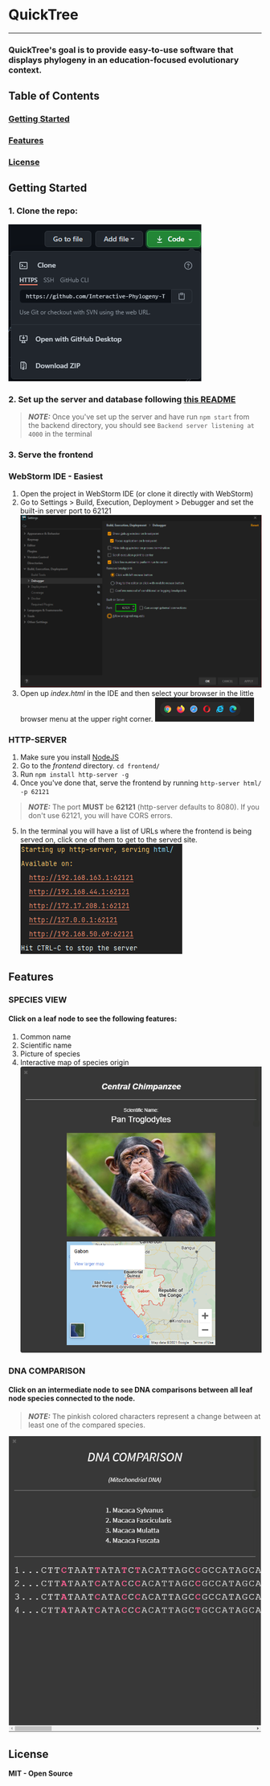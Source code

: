 # QuickTree
***

### QuickTree's goal is to provide easy-to-use software that displays phylogeny in an education-focused evolutionary context.

## Table of Contents
### [Getting Started](#getting-started)
### [Features](#features)
### [License](#license)

## Getting Started
### 1. Clone the repo:
![img.png](html/img/img.png)

### 2. Set up the server and database following [this README](https://github.com/Interactive-Phylogeny-Team/InteractivePhylogeny/blob/main/back-end/README.md)
> **_NOTE:_** Once you've set up the server and have run `npm start` from the backend directory, you should see `Backend server listening at 4000` in the terminal

### 3. Serve the frontend

### WebStorm IDE - Easiest
1. Open the project in WebStorm IDE (or clone it directly with WebStorm)
2. Go to Settings > Build, Execution, Deployment > Debugger and set the built-in server port to 62121
![ide_settings_img.png](html/img/ide_settings_img.png)
3. Open up *index.html* in the IDE and then select your browser in the little browser menu at the upper right corner.
![ide_browser_menu.png](html/img/ide_browser_menu.png)

  
### HTTP-SERVER
1. Make sure you install [NodeJS](https://nodejs.org/en/)
2. Go to the *frontend* directory. `cd frontend/`
3. Run `npm install http-server -g`
4. Once you've done that, serve the frontend by running `http-server html/ -p 62121`
> **_NOTE:_** The port **MUST** be **62121** (http-server defaults to 8080). If you don't use 62121, you will have CORS errors.
5. In the terminal you will have a list of URLs where the frontend is being served on, click one of them to get to the served site.
![serve_ex.png](html/img/serve_ex.png)
## Features

### SPECIES VIEW
#### Click on a leaf node to see the following features:
1. Common name
2. Scientific name
3. Picture of species
4. Interactive map of species origin
![species_view.png](html/img/species_view.png)
   
### DNA COMPARISON
#### Click on an intermediate node to see DNA comparisons between all leaf node species connected to the node.
> **_NOTE:_** The pinkish colored characters represent a change between at least one of the compared species.

![dna_comp.png](html/img/dna_comp.png)

## License
**MIT - Open Source**